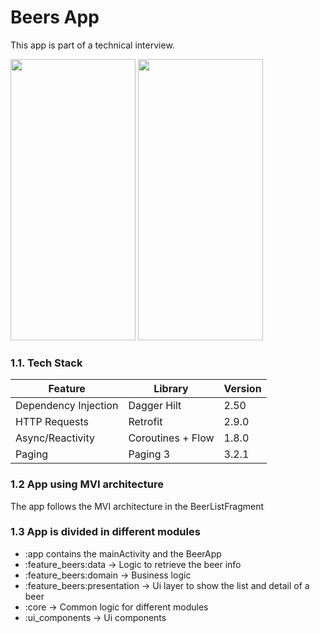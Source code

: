 # Beers App
This app is part of a technical interview.

<img src="https://github.com/otmaneTheDev/BeersApp/assets/60321522/cf8d05ba-f61e-4707-bea3-e4517c2bfa9a" width="200" height="450"/>
<img src="https://github.com/otmaneTheDev/BeersApp/assets/60321522/07363ff6-082f-46ad-a788-d22e01b237d0" width="200" height="450"/>


### 1.1. Tech Stack
|Feature|Library|Version|
|---|---|---|
| Dependency Injection | Dagger Hilt | 2.50 |
| HTTP Requests | Retrofit | 2.9.0 |
| Async/Reactivity | Coroutines + Flow | 1.8.0 |
| Paging | Paging 3 | 3.2.1 |

### 1.2 App using MVI architecture

The app follows the MVI architecture in the BeerListFragment

### 1.3 App is divided in different modules
 - :app contains the mainActivity and the BeerApp
 - :feature_beers:data -> Logic to retrieve the beer info
 - :feature_beers:domain -> Business logic
 - :feature_beers:presentation -> Ui layer to show the list and detail of a beer
 - :core -> Common logic for different modules
 - :ui_components -> Ui components 
